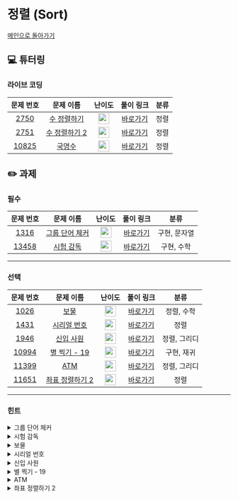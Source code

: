 # 정렬 (Sort)

[메인으로 돌아가기](https://github.com/Altu-Bitu/Notice)

## 💻 튜터링

### 라이브 코딩

|문제 번호|문제 이름|난이도|풀이 링크|분류|
| :-----: | :-----: | :-----: | :-----: | :-----: |
|<a href="https://www.acmicpc.net/problem/2750" target="_blank">2750</a>|<a href="https://www.acmicpc.net/problem/2750" target="_blank">수 정렬하기</a>|<img height="25px" width="25px" src="https://static.solved.ac/tier_small/5.svg"/>|[바로가기](https://github.com/Altu-Bitu/Notice/blob/main/9%EC%9B%94%203%EC%9D%BC%20-%20%EC%A0%95%EB%A0%AC/%EB%9D%BC%EC%9D%B4%EB%B8%8C%20%EC%BD%94%EB%94%A9/2750.cpp)|정렬|
|<a href="https://www.acmicpc.net/problem/2751" target="_blank">2751</a>|<a href="https://www.acmicpc.net/problem/2751" target="_blank">수 정렬하기 2</a>|<img height="25px" width="25px" src="https://static.solved.ac/tier_small/6.svg"/>|[바로가기](https://github.com/Altu-Bitu/Notice/blob/main/9%EC%9B%94%203%EC%9D%BC%20-%20%EC%A0%95%EB%A0%AC/%EB%9D%BC%EC%9D%B4%EB%B8%8C%20%EC%BD%94%EB%94%A9/2751.cpp)|정렬|
|<a href="https://www.acmicpc.net/problem/10825" target="_blank">10825</a>|<a href="https://www.acmicpc.net/problem/10825" target="_blank">국영수</a>|<img height="25px" width="25px" src="https://static.solved.ac/tier_small/7.svg"/>|[바로가기](https://github.com/Altu-Bitu/Notice/blob/main/9%EC%9B%94%203%EC%9D%BC%20-%20%EC%A0%95%EB%A0%AC/%EB%9D%BC%EC%9D%B4%EB%B8%8C%20%EC%BD%94%EB%94%A9/10825.cpp)|정렬|


## ✏️ 과제

### 필수

|문제 번호|문제 이름|난이도|풀이 링크|분류|
| :-----: | :-----: | :-----: | :-----: | :-----: |
|<a href="https://www.acmicpc.net/problem/1316" target="_blank">1316</a>|<a href="https://www.acmicpc.net/problem/1316" target="_blank">그룹 단어 체커</a>|<img height="25px" width="25px" src="https://static.solved.ac/tier_small/6.svg"/>|[바로가기](https://github.com/Altu-Bitu/Notice/blob/main/9%EC%9B%94%203%EC%9D%BC%20-%20%EC%A0%95%EB%A0%AC/%EA%B3%BC%EC%A0%9C/1316.cpp)|구현, 문자열|
|<a href="https://www.acmicpc.net/problem/13458" target="_blank">13458</a>|<a href="https://www.acmicpc.net/problem/13458" target="_blank">시험 감독</a>|<img height="25px" width="25px" src="https://static.solved.ac/tier_small/4.svg"/>|[바로가기](https://github.com/Altu-Bitu/Notice/blob/main/9%EC%9B%94%203%EC%9D%BC%20-%20%EC%A0%95%EB%A0%AC/%EA%B3%BC%EC%A0%9C/13458.cpp)|구현, 수학|


---

### 선택

|문제 번호|문제 이름|난이도|풀이 링크|분류|
| :-----: | :-----: | :-----: | :-----: | :-----: |
|<a href="https://www.acmicpc.net/problem/1026" target="_blank">1026</a>|<a href="https://www.acmicpc.net/problem/1026" target="_blank">보물</a>|<img height="25px" width="25px" src="https://static.solved.ac/tier_small/7.svg"/>|[바로가기](https://github.com/Altu-Bitu/Notice/blob/main/9%EC%9B%94%203%EC%9D%BC%20-%20%EC%A0%95%EB%A0%AC/%EA%B3%BC%EC%A0%9C/1026.cpp)|정렬, 수학|
|<a href="https://www.acmicpc.net/problem/1431" target="_blank">1431</a>|<a href="https://www.acmicpc.net/problem/1431" target="_blank">시리얼 번호</a>|<img height="25px" width="25px" src="https://static.solved.ac/tier_small/8.svg"/>|[바로가기](https://github.com/Altu-Bitu/Notice/blob/main/9%EC%9B%94%203%EC%9D%BC%20-%20%EC%A0%95%EB%A0%AC/%EA%B3%BC%EC%A0%9C/1431.cpp)|정렬|
|<a href="https://www.acmicpc.net/problem/1946" target="_blank">1946</a>|<a href="https://www.acmicpc.net/problem/1946" target="_blank">신입 사원</a>|<img height="25px" width="25px" src="https://static.solved.ac/tier_small/10.svg"/>|[바로가기](https://github.com/Altu-Bitu/Notice/blob/main/9%EC%9B%94%203%EC%9D%BC%20-%20%EC%A0%95%EB%A0%AC/%EA%B3%BC%EC%A0%9C/1946.cpp)|정렬, 그리디|
|<a href="https://www.acmicpc.net/problem/10994" target="_blank">10994</a>|<a href="https://www.acmicpc.net/problem/10994" target="_blank">별 찍기 - 19</a>|<img height="25px" width="25px" src="https://static.solved.ac/tier_small/7.svg"/>|[바로가기](https://github.com/Altu-Bitu/Notice/blob/main/9%EC%9B%94%203%EC%9D%BC%20-%20%EC%A0%95%EB%A0%AC/%EA%B3%BC%EC%A0%9C/10994.cpp)|구현, 재귀|
|<a href="https://www.acmicpc.net/problem/11399" target="_blank">11399</a>|<a href="https://www.acmicpc.net/problem/11399" target="_blank">ATM</a>|<img height="25px" width="25px" src="https://static.solved.ac/tier_small/8.svg"/>|[바로가기](https://github.com/Altu-Bitu/Notice/blob/main/9%EC%9B%94%203%EC%9D%BC%20-%20%EC%A0%95%EB%A0%AC/%EA%B3%BC%EC%A0%9C/11399.cpp)|정렬, 그리디|
|<a href="https://www.acmicpc.net/problem/11651" target="_blank">11651</a>|<a href="https://www.acmicpc.net/problem/11651" target="_blank">좌표 정렬하기 2</a>|<img height="25px" width="25px" src="https://static.solved.ac/tier_small/6.svg"/>|[바로가기](https://github.com/Altu-Bitu/Notice/blob/main/9%EC%9B%94%203%EC%9D%BC%20-%20%EC%A0%95%EB%A0%AC/%EA%B3%BC%EC%A0%9C/11651.cpp)|정렬|


---

### 힌트

<details>
<summary>그룹 단어 체커</summary>
<div markdown="1">
&nbsp;&nbsp;&nbsp;&nbsp;이 알파벳이 이전에도 등장했었는지 알려면 어떻게 해야할까요? 알파벳은 26개밖에 없어요.
</div>
</details>

<details>
<summary>시험 감독</summary>
<div markdown="1">
&nbsp;&nbsp;&nbsp;&nbsp;반드시 있어야 하는 사람부터 배치해볼까요?
</div>
</details>

<details>
<summary>보물</summary>
<div markdown="1">
&nbsp;&nbsp;&nbsp;&nbsp;하지 말라고 하면 괜히 더 하고 싶어지지 않아요?
</div>
</details>

<details>
<summary>시리얼 번호</summary>
<div markdown="1">
&nbsp;&nbsp;&nbsp;&nbsp;char를 어떻게 int로 바꿀까요? 아스키 코드에 대해 알아보세요
</div>
</details>

<details>
<summary>신입 사원</summary>
<div markdown="1">
&nbsp;&nbsp;&nbsp;&nbsp;둘을 동시에 비교하려 하니 너무 힘들어요. 하나의 심사 순위만 비교하게 하려면 어떻게 해야 할까요?
</div>
</details>

<details>
<summary>별 찍기 - 19</summary>
<div markdown="1">
&nbsp;&nbsp;&nbsp;&nbsp;계속 들여다 보니 별 속에 별이 있는 것 같지 않나요? 어떤 모양의 별이 반복될까요?
</div>
</details>

<details>
<summary>ATM</summary>
<div markdown="1">
&nbsp;&nbsp;&nbsp;&nbsp;난 과자 하나만 살건데 내 앞사람이 10만원어치 장을 봤을 때, 줄을 서면서 어떤 생각을 했었는지 떠올려봐요.
</div>
</details>

<details>
<summary>좌표 정렬하기 2</summary>
<div markdown="1">
&nbsp;&nbsp;&nbsp;&nbsp;pair container에 대해 알아보세요
</div>
</details>
